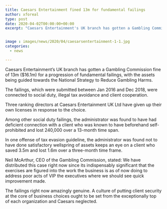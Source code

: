 ```yaml
---
title: Caesars Entertainment fined 13m for fundamental failings
author: xforeal 
type: post
date: 2020-04-02T00:00:00+00:00
excerpt: "Caesars Entertainment's UK branch has gotten a Gambling Commission fine of 13m ($16 "


image : images/news/2020/04/caesarsentertainment-1-1.jpg
categories:
  - news

---
```

Caesars Entertainment&#8217;s UK branch has gotten a Gambling Commission fine of 13m ($16.1m) for a progression of fundamental failings, with the assets being guided towards the National Strategy to Reduce Gambling Harms. 

The failings, which were submitted between Jan 2016 and Dec 2018, were connected to social duty, illegal tax avoidance and client cooperation. 

Three ranking directors at Caesars Entertainment UK Ltd have given up their own licenses in response to the choice. 

Among other social duty failings, the administrator was found to have had deficient connection with a client who was known to have beforehand self-prohibited and lost 240,000 over a 13-month time span. 

In one offense of tax evasion guideline, the administrator was found not to have done satisfactory wellspring of assets keeps an eye on a client who saved 3.5m and lost 1.6m over a three-month time frame. 

Neil McArthur, CEO of the Gambling Commission, stated: We have distributed this case right now since its indispensably significant that the exercises are figured into the work the business is as of now doing to address poor acts of VIP the executives where we should see quick improvement made. 

The failings right now amazingly genuine. A culture of putting client security at the core of business choices ought to be set from the exceptionally top of each organization and Caesars neglected.